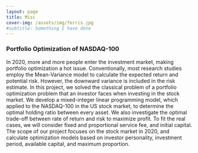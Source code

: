 ```yaml
---
layout: page
title: Misc
cover-img: /assets/img/ferris.jpg
#subtitle: Something I have done
---
```


### Portfolio Optimization of NASDAQ-100

In 2020, more and more people enter the investment market, making portfolio optimization a hot issue. Conventionally, most research studies employ the Mean-Variance model to calculate the expected return and potential risk. However, the downward variance is included in the risk estimate. In this project, we solved the classical problem of a portfolio optimization problem that an investor faces when investing in the stock market. We develop a mixed-integer linear programming model, which applied to the NASDAQ-100 in the US stock market, to determine the optimal holding ratio between every asset. We also investigate the optimal trade-off between rate of return and risk to maximize profit. To fit the real cases, we will consider fixed and proportional service fee, and initial capital. The scope of our project focuses on the stock market in 2020, and calculate optimization models based on investor personality, investment period, available capital, and maximum proportion.
